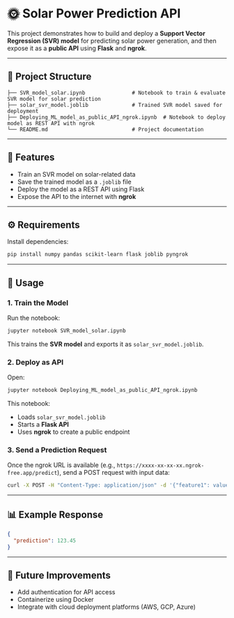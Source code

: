 # 🌞 Solar Power Prediction API  

This project demonstrates how to build and deploy a **Support Vector Regression (SVR) model** for predicting solar power generation, and then expose it as a **public API** using **Flask** and **ngrok**.  

---

## 📂 Project Structure  

```
├── SVR_model_solar.ipynb               # Notebook to train & evaluate SVR model for solar prediction
├── solar_svr_model.joblib              # Trained SVR model saved for deployment
├── Deploying_ML_model_as_public_API_ngrok.ipynb  # Notebook to deploy model as REST API with ngrok
└── README.md                           # Project documentation
```

---

## 🚀 Features  
- Train an SVR model on solar-related data  
- Save the trained model as a `.joblib` file  
- Deploy the model as a REST API using Flask  
- Expose the API to the internet with **ngrok**  

---

## ⚙️ Requirements  

Install dependencies:  
```bash
pip install numpy pandas scikit-learn flask joblib pyngrok
```

---

## 📖 Usage  

### 1. Train the Model  
Run the notebook:  
```bash
jupyter notebook SVR_model_solar.ipynb
```
This trains the **SVR model** and exports it as `solar_svr_model.joblib`.

### 2. Deploy as API  
Open:  
```bash
jupyter notebook Deploying_ML_model_as_public_API_ngrok.ipynb
```
This notebook:  
- Loads `solar_svr_model.joblib`  
- Starts a **Flask API**  
- Uses **ngrok** to create a public endpoint  

### 3. Send a Prediction Request  
Once the ngrok URL is available (e.g., `https://xxxx-xx-xx-xx.ngrok-free.app/predict`), send a POST request with input data:  

```bash
curl -X POST -H "Content-Type: application/json" -d '{"feature1": value1, "feature2": value2, ...}' https://xxxx-xx-xx-xx.ngrok-free.app/predict
```

---

## 📊 Example Response  

```json
{
  "prediction": 123.45
}
```

---

## 🌟 Future Improvements  
- Add authentication for API access  
- Containerize using Docker  
- Integrate with cloud deployment platforms (AWS, GCP, Azure)  
